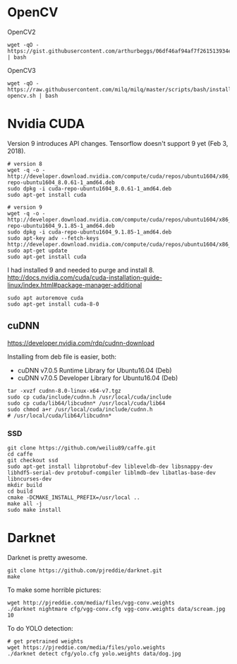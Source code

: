 # OpenCV
OpenCV2
```
wget -qO - https://gist.githubusercontent.com/arthurbeggs/06df46af94af7f261513934e56103b30/raw/326d831cee62270ae3b11d7c91cdeffcad901ace/install_opencv2_ubuntu.sh | bash
```
OpenCV3
```
wget -qO - https://raw.githubusercontent.com/milq/milq/master/scripts/bash/install-opencv.sh | bash
```

# Nvidia CUDA
Version 9 introduces API changes. Tensorflow doesn't support 9 yet (Feb 3, 2018).

```
# version 8
wget -q -o - http://developer.download.nvidia.com/compute/cuda/repos/ubuntu1604/x86_64/cuda-repo-ubuntu1604_8.0.61-1_amd64.deb
sudo dpkg -i cuda-repo-ubuntu1604_8.0.61-1_amd64.deb
sudo apt-get install cuda

# version 9
wget -q -o - http://developer.download.nvidia.com/compute/cuda/repos/ubuntu1604/x86_64/cuda-repo-ubuntu1604_9.1.85-1_amd64.deb
sudo dpkg -i cuda-repo-ubuntu1604_9.1.85-1_amd64.deb
sudo apt-key adv --fetch-keys http://developer.download.nvidia.com/compute/cuda/repos/ubuntu1604/x86_64/7fa2af80.pub
sudo apt-get update
sudo apt-get install cuda
```
I had installed 9 and needed to purge and install 8.
http://docs.nvidia.com/cuda/cuda-installation-guide-linux/index.html#package-manager-additional
```
sudo apt autoremove cuda
sudo apt-get install cuda-8-0
```

## cuDNN

https://developer.nvidia.com/rdp/cudnn-download

Installing from deb file is easier, both:

- cuDNN v7.0.5 Runtime Library for Ubuntu16.04 (Deb)
- cuDNN v7.0.5 Developer Library for Ubuntu16.04 (Deb)

```
tar -xvzf cudnn-8.0-linux-x64-v7.tgz
sudo cp cuda/include/cudnn.h /usr/local/cuda/include
sudo cp cuda/lib64/libcudnn* /usr/local/cuda/lib64
sudo chmod a+r /usr/local/cuda/include/cudnn.h
# /usr/local/cuda/lib64/libcudnn*
```

### SSD
```
git clone https://github.com/weiliu89/caffe.git
cd caffe
git checkout ssd
sudo apt-get install libprotobuf-dev libleveldb-dev libsnappy-dev libhdf5-serial-dev protobuf-compiler liblmdb-dev libatlas-base-dev libncurses-dev
mkdir build
cd build
cmake -DCMAKE_INSTALL_PREFIX=/usr/local ..
make all -j
sudo make install

```


# Darknet
Darknet is pretty awesome.
```
git clone https://github.com/pjreddie/darknet.git
make
```
To make some horrible pictures:
```
wget http://pjreddie.com/media/files/vgg-conv.weights
./darknet nightmare cfg/vgg-conv.cfg vgg-conv.weights data/scream.jpg 10
```
To do YOLO detection:
```
# get pretrained weights
wget https://pjreddie.com/media/files/yolo.weights
./darknet detect cfg/yolo.cfg yolo.weights data/dog.jpg
```